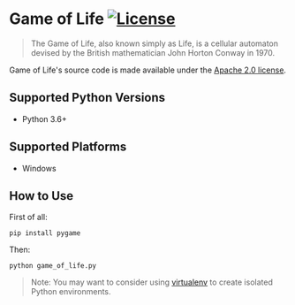# Game of Life [![License](https://img.shields.io/badge/license-Apache_2-blue.svg)](https://www.apache.org/licenses/LICENSE-2.0) 

> The Game of Life, also known simply as Life, is a cellular automaton devised by the British mathematician John Horton Conway in 1970.

Game of Life's source code is made available under the [Apache 2.0 license](https://github.com/fjwCode/Game_of_Life/LICENSE).


## Supported Python Versions
* Python 3.6+

## Supported Platforms
* Windows

## How to Use

First of all:

    pip install pygame

Then:

    python game_of_life.py


> Note: You may want to consider using [virtualenv](http://www.virtualenv.org/) to create isolated Python environments.